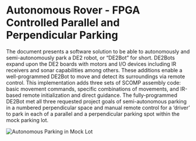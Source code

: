 # Autonomous Rover - FPGA Controlled Parallel and Perpendicular Parking
The document presents a software solution to be able to autonomously and semi-autonomously park a DE2 robot, or “DE2Bot” for short. DE2Bots expand upon the DE2 boards with motors and I/O devices including IR receivers and sonar capabilities among others. These additions enable a well-programmed DE2Bot to move and detect its surroundings via remote control. This implementation adds three sets of SCOMP assembly code: basic movement commands, specific combinations of movements, and IR-based remote initialization and direct guidance. The fully-programmed DE2Bot met all three requested project goals of semi-autonomous parking in a numbered perpendicular space and manual remote control for a ‘driver’ to park in each of a parallel and a perpendicular parking spot within the mock parking lot.


![Autonomous Parking in Mock Lot](~/Desktop/a.png)

